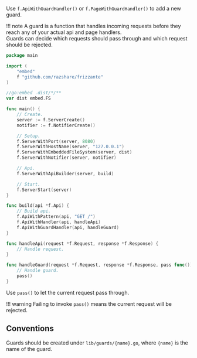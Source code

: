 Use `f.ApiWithGuardHandler()` or `f.PageWithGuardHandler()` to add a new guard.

!!! note
	A guard is a function that handles incoming requests before they reach any of your actual api and page handlers.<br/>
	Guards can decide which requests should pass through and which request should be rejected.

```go
package main

import (
	"embed"
	f "github.com/razshare/frizzante"
)

//go:embed .dist/*/**
var dist embed.FS

func main() {
	// Create.
	server := f.ServerCreate()
	notifier := f.NotifierCreate()

	// Setup.
	f.ServerWithPort(server, 8080)
	f.ServerWithHostName(server, "127.0.0.1")
	f.ServerWithEmbeddedFileSystem(server, dist)
	f.ServerWithNotifier(server, notifier)

	// Api.
	f.ServerWithApiBuilder(server, build)

	// Start.
	f.ServerStart(server)
}

func build(api *f.Api) {
	// Build api.
    f.ApiWithPattern(api, "GET /")
    f.ApiWithHandler(api, handleApi)
	f.ApiWithGuardHandler(api, handleGuard)
}

func handleApi(request *f.Request, response *f.Response) {
    // Handle request.
}

func handleGuard(request *f.Request, response *f.Response, pass func()) {
    // Handle guard.
	pass()
}
```

Use `pass()` to let the current request pass through.

!!! warning
	Failing to invoke `pass()` means the current request will be rejected.


## Conventions

Guards should be created under `lib/guards/{name}.go`, where `{name}` is the name of the guard.